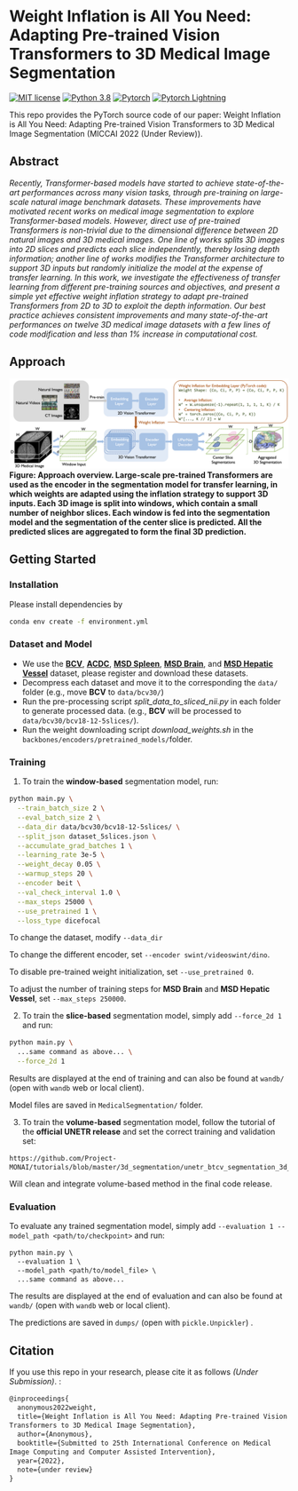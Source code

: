 # Weight Inflation is All You Need: Adapting Pre-trained Vision Transformers to 3D Medical Image Segmentation

[![MIT license](https://img.shields.io/badge/License-MIT-blue.svg)](https://lbesson.mit-license.org/)
[![Python 3.8](https://img.shields.io/badge/python-3.8-blue.svg)](https://www.python.org/downloads/release/python-3811/)
[![Pytorch](https://img.shields.io/badge/Pytorch-1.7-red.svg)](https://pytorch.org/get-started/previous-versions/#v171)
[![Pytorch Lightning](https://img.shields.io/badge/PyTorch--Lightning-1.4-red.svg)](https://pytorch-lightning.readthedocs.io/en/1.4.9/)

This repo provides the PyTorch source code of our paper: 
Weight Inflation is All You Need: Adapting Pre-trained Vision Transformers to 3D Medical Image Segmentation (MICCAI 2022 (Under Review)). 

## Abstract

*Recently, Transformer-based models have started to achieve state-of-the-art performances across many vision tasks, through pre-training on large-scale natural image benchmark datasets. These improvements have motivated recent works on medical image segmentation to explore Transformer-based models. However, direct use of pre-trained Transformers is non-trivial due to the dimensional difference between 2D natural images and 3D medical images. One line of works splits 3D images into 2D slices and predicts each slice independently, thereby losing depth information; another line of works modifies the Transformer architecture to support 3D inputs but randomly initialize the model at the expense of transfer learning. In this work, we investigate the effectiveness of transfer learning from different pre-training sources and objectives, and present a simple yet effective weight inflation strategy to adapt pre-trained Transformers from 2D to 3D to exploit the depth information. Our best practice achieves consistent improvements and many state-of-the-art performances on twelve 3D medical image datasets with a few lines of code modification and less than 1% increase in computational cost.*

## Approach

![](./docs/figures/approach.png)
**Figure: Approach overview. Large-scale pre-trained Transformers are used as the encoder in the segmentation model for transfer learning, in which weights are adapted using the inflation strategy to support 3D inputs. Each 3D image is split into windows, which contain a small number of neighbor slices. Each window is fed into the segmentation model and the segmentation of the center slice is predicted. All the predicted slices are aggregated to form the final 3D prediction.**

## Getting Started

### Installation

Please install dependencies by

```bash
conda env create -f environment.yml
```

### Dataset and Model

- We use the **[BCV](https://www.synapse.org/\#!Synapse:syn3193805/wiki/217789)**, **[ACDC](https://www.creatis.insa-lyon.fr/Challenge/acdc/)**, **[MSD Spleen](https://drive.google.com/file/d/1jzeNU1EKnK81PyTsrx0ujfNl-t0Jo8uE/view?usp=sharing)**, **[MSD Brain](https://drive.google.com/file/d/1A2IU8Sgea1h3fYLpYtFb2v7NYdMjvEhU/view?usp=sharing)**, and **[MSD Hepatic Vessel](https://drive.google.com/file/d/1qVrpV7vmhIsUxFiH189LmAn0ALbAPrgS/view?usp=sharing)** dataset, please register and download these datasets.
- Decompress each dataset and move it to the corresponding the `data/` folder (e.g., move **BCV** to `data/bcv30/`)
- Run the pre-processing script *split_data_to_sliced_nii.py* in each folder to generate processed data. (e.g., **BCV** will be processed to `data/bcv30/bcv18-12-5slices/`).
- Run the weight downloading script *download_weights.sh* in the `backbones/encoders/pretrained_models/`folder.

### Training

1. To train the **window-based** segmentation model, run:

```bash
python main.py \
  --train_batch_size 2 \
  --eval_batch_size 2 \
  --data_dir data/bcv30/bcv18-12-5slices/ \
  --split_json dataset_5slices.json \
  --accumulate_grad_batches 1 \
  --learning_rate 3e-5 \
  --weight_decay 0.05 \
  --warmup_steps 20 \
  --encoder beit \
  --val_check_interval 1.0 \
  --max_steps 25000 \
  --use_pretrained 1 \
  --loss_type dicefocal
```

To change the dataset, modify `--data_dir`

To change the different encoder, set `--encoder swint/videoswint/dino`.

To disable pre-trained weight initialization, set `--use_pretrained 0`.

To adjust the number of training steps for **MSD Brain** and **MSD Hepatic Vessel**, set `--max_steps 250000`.


2. To train the **slice-based** segmentation model, simply add `--force_2d 1` and run:

```bash
python main.py \
  ...same command as above... \
  --force_2d 1
```

Results are displayed at the end of training and can also be found at `wandb/` (open with `wandb` web or local client).

Model files are saved in `MedicalSegmentation/` folder. 

3. To train the **volume-based** segmentation model, follow the tutorial of the **official UNETR release** and set the correct training and validation set:

```
https://github.com/Project-MONAI/tutorials/blob/master/3d_segmentation/unetr_btcv_segmentation_3d_lightning.ipynb
```

Will clean and integrate volume-based method in the final code release.

### Evaluation

To evaluate any trained segmentation model, simply add `--evaluation 1 --model_path <path/to/checkpoint>` and run:

```
python main.py \
  --evaluation 1 \
  --model_path <path/to/model_file> \
  ...same command as above...
```

The results are displayed at the end of evaluation and can also be found at `wandb/` (open with `wandb` web or local client).

The predictions are saved in `dumps/` (open with `pickle.Unpickler`) .


## Citation
If you use this repo in your research, please cite it as
follows *(Under Submission)*. :
```
@inproceedings{
  anonymous2022weight,
  title={Weight Inflation is All You Need: Adapting Pre-trained Vision Transformers to 3D Medical Image Segmentation},
  author={Anonymous},
  booktitle={Submitted to 25th International Conference on Medical Image Computing and Computer Assisted Intervention},
  year={2022},
  note={under review}
}
```